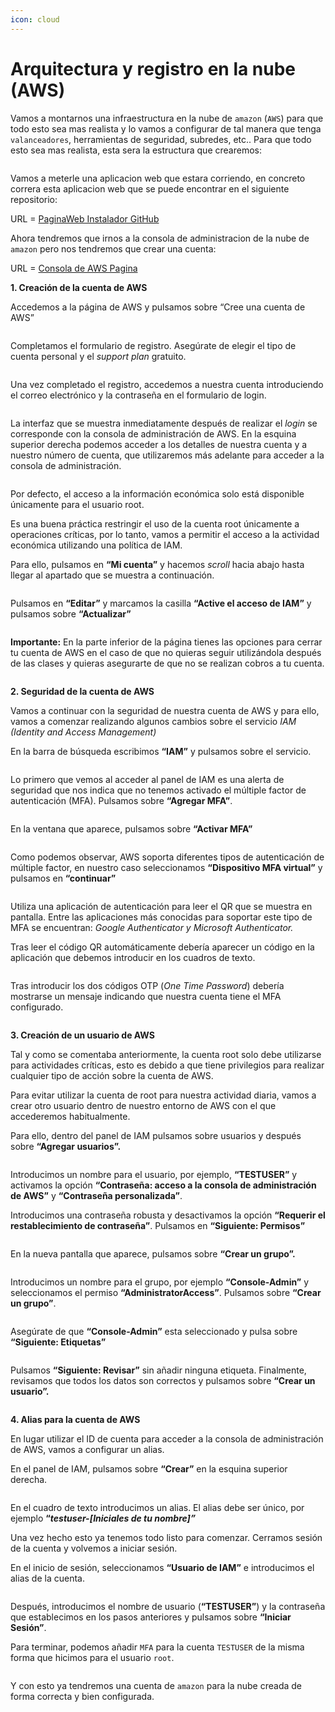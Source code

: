 ```yaml
---
icon: cloud
---
```


# Arquitectura y registro en la nube (AWS)

Vamos a montarnos una infraestructura en la nube de `amazon` (`AWS`) para que todo esto sea mas realista y lo vamos a configurar de tal manera que tenga `valanceadores`, herramientas de seguridad, subredes, etc.. Para que todo esto sea mas realista, esta sera la estructura que crearemos:

<figure><img src="../../../.gitbook/assets/image (14).png" alt=""><figcaption></figcaption></figure>

Vamos a meterle una aplicacion web que estara corriendo, en concreto correra esta aplicacion web que se puede encontrar en el siguiente repositorio:

URL = [PaginaWeb Instalador GitHub](https://github.com/aws-samples/simple-phonebook-web-application)

Ahora tendremos que irnos a la consola de administracion de la nube de `amazon` pero nos tendremos que crear una cuenta:

URL = [Consola de AWS Pagina](https://aws.amazon.com/es/console/)

**1. Creación de la cuenta de AWS**

Accedemos a la página de AWS y pulsamos sobre “Cree una cuenta de AWS”

<figure><img src="../../../.gitbook/assets/image (15).png" alt=""><figcaption></figcaption></figure>

Completamos el formulario de registro. Asegúrate de elegir el tipo de cuenta personal y el _support plan_ gratuito.

<figure><img src="../../../.gitbook/assets/image (16).png" alt=""><figcaption></figcaption></figure>

Una vez completado el registro, accedemos a nuestra cuenta introduciendo el correo electrónico y la contraseña en el formulario de login.

<figure><img src="../../../.gitbook/assets/image (17).png" alt=""><figcaption></figcaption></figure>

La interfaz que se muestra inmediatamente después de realizar el _login_ se corresponde con la consola de administración de AWS. En la esquina superior derecha podemos acceder a los detalles de nuestra cuenta y a nuestro número de cuenta, que utilizaremos más adelante para acceder a la consola de administración.

<figure><img src="../../../.gitbook/assets/image (18).png" alt=""><figcaption></figcaption></figure>

Por defecto, el acceso a la información económica solo está disponible únicamente para el usuario root.

Es una buena práctica restringir el uso de la cuenta root únicamente a operaciones críticas, por lo tanto, vamos a permitir el acceso a la actividad económica utilizando una política de IAM.

Para ello, pulsamos en **“Mi cuenta”** y hacemos _scroll_ hacia abajo hasta llegar al apartado que se muestra a continuación.

<figure><img src="../../../.gitbook/assets/image (19).png" alt=""><figcaption></figcaption></figure>

Pulsamos en **“Editar”** y marcamos la casilla **“Active el acceso de IAM”** y pulsamos sobre **“Actualizar”**

<figure><img src="../../../.gitbook/assets/image (20).png" alt=""><figcaption></figcaption></figure>

**Importante:** En la parte inferior de la página tienes las opciones para cerrar tu cuenta de AWS en el caso de que no quieras seguir utilizándola después de las clases y quieras asegurarte de que no se realizan cobros a tu cuenta.

<figure><img src="../../../.gitbook/assets/image (21).png" alt=""><figcaption></figcaption></figure>

**2. Seguridad de la cuenta de AWS**

Vamos a continuar con la seguridad de nuestra cuenta de AWS y para ello, vamos a comenzar realizando algunos cambios sobre el servicio _IAM (Identity and Access Management)_

En la barra de búsqueda escribimos **“IAM”** y pulsamos sobre el servicio.

<figure><img src="../../../.gitbook/assets/image (22).png" alt=""><figcaption></figcaption></figure>

Lo primero que vemos al acceder al panel de IAM es una alerta de seguridad que nos indica que no tenemos activado el múltiple factor de autenticación (MFA). Pulsamos sobre **“Agregar MFA”**.

<figure><img src="../../../.gitbook/assets/image (23).png" alt=""><figcaption></figcaption></figure>

En la ventana que aparece, pulsamos sobre **“Activar MFA”**

<figure><img src="../../../.gitbook/assets/image (24).png" alt=""><figcaption></figcaption></figure>

Como podemos observar, AWS soporta diferentes tipos de autenticación de múltiple factor, en nuestro caso seleccionamos **“Dispositivo MFA virtual”** y pulsamos en **“continuar”**

<figure><img src="../../../.gitbook/assets/image (25).png" alt=""><figcaption></figcaption></figure>

Utiliza una aplicación de autenticación para leer el QR que se muestra en pantalla. Entre las aplicaciones más conocidas para soportar este tipo de MFA se encuentran: _Google Authenticator y Microsoft Authenticator._

Tras leer el código QR automáticamente debería aparecer un código en la aplicación que debemos introducir en los cuadros de texto.

<figure><img src="../../../.gitbook/assets/image (26).png" alt=""><figcaption></figcaption></figure>

Tras introducir los dos códigos OTP (_One Time Password_) debería mostrarse un mensaje indicando que nuestra cuenta tiene el MFA configurado.

<figure><img src="../../../.gitbook/assets/image (27).png" alt=""><figcaption></figcaption></figure>

**3. Creación de un usuario de AWS**

Tal y como se comentaba anteriormente, la cuenta root solo debe utilizarse para actividades críticas, esto es debido a que tiene privilegios para realizar cualquier tipo de acción sobre la cuenta de AWS.

Para evitar utilizar la cuenta de root para nuestra actividad diaria, vamos a crear otro usuario dentro de nuestro entorno de AWS con el que accederemos habitualmente.

Para ello, dentro del panel de IAM pulsamos sobre usuarios y después sobre **“Agregar usuarios”.**

<figure><img src="../../../.gitbook/assets/image (28).png" alt=""><figcaption></figcaption></figure>

Introducimos un nombre para el usuario, por ejemplo, **“TESTUSER”** y activamos la opción **“Contraseña: acceso a la consola de administración de AWS”** y **“Contraseña personalizada”**.

Introducimos una contraseña robusta y desactivamos la opción **“Requerir el restablecimiento de contraseña”**. Pulsamos en **“Siguiente: Permisos”**

<figure><img src="../../../.gitbook/assets/image (29).png" alt=""><figcaption></figcaption></figure>

En la nueva pantalla que aparece, pulsamos sobre **“Crear un grupo”.**

<figure><img src="../../../.gitbook/assets/image (30).png" alt=""><figcaption></figcaption></figure>

Introducimos un nombre para el grupo, por ejemplo **“Console-Admin”** y seleccionamos el permiso **“AdministratorAccess”**. Pulsamos sobre **“Crear un grupo”**.

<figure><img src="../../../.gitbook/assets/image (32).png" alt=""><figcaption></figcaption></figure>



Asegúrate de que **“Console-Admin”** esta seleccionado y pulsa sobre **“Siguiente: Etiquetas”**

<figure><img src="../../../.gitbook/assets/image (33).png" alt=""><figcaption></figcaption></figure>



Pulsamos **“Siguiente: Revisar”** sin añadir ninguna etiqueta. Finalmente, revisamos que todos los datos son correctos y pulsamos sobre **“Crear un usuario”.**

<figure><img src="../../../.gitbook/assets/image (34).png" alt=""><figcaption></figcaption></figure>



**4. Alias para la cuenta de AWS**

En lugar utilizar el ID de cuenta para acceder a la consola de administración de AWS, vamos a configurar un alias.

En el panel de IAM, pulsamos sobre **“Crear”** en la esquina superior derecha.

<figure><img src="../../../.gitbook/assets/image (35).png" alt=""><figcaption></figcaption></figure>



En el cuadro de texto introducimos un alias. El alias debe ser único, por ejemplo **“**_**testuser-\[Iniciales de tu nombre]”**_

Una vez hecho esto ya tenemos todo listo para comenzar. Cerramos sesión de la cuenta y volvemos a iniciar sesión.

En el inicio de sesión, seleccionamos **“Usuario de IAM”** e introducimos el alias de la cuenta.

<figure><img src="../../../.gitbook/assets/image (36).png" alt=""><figcaption></figcaption></figure>



Después, introducimos el nombre de usuario (**“TESTUSER”**) y la contraseña que establecimos en los pasos anteriores y pulsamos sobre **“Iniciar Sesión”**.

Para terminar, podemos añadir `MFA` para la cuenta `TESTUSER` de la misma forma que hicimos para el usuario `root`.

<figure><img src="../../../.gitbook/assets/image (38).png" alt=""><figcaption></figcaption></figure>

Y con esto ya tendremos una cuenta de `amazon` para la nube creada de forma correcta y bien configurada.
